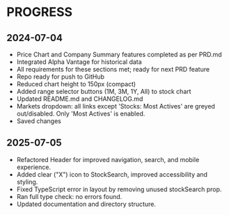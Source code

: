 # PROGRESS

## 2024-07-04
- Price Chart and Company Summary features completed as per PRD.md
- Integrated Alpha Vantage for historical data
- All requirements for these sections met; ready for next PRD feature
- Repo ready for push to GitHub
- Reduced chart height to 150px (compact)
- Added range selector buttons (1M, 3M, 1Y, All) to stock chart
- Updated README.md and CHANGELOG.md
- Markets dropdown: all links except 'Stocks: Most Actives' are greyed out/disabled. Only 'Most Actives' is enabled.
- Saved changes

## 2025-07-05
- Refactored Header for improved navigation, search, and mobile experience.
- Added clear ("X") icon to StockSearch, improved accessibility and styling.
- Fixed TypeScript error in layout by removing unused stockSearch prop.
- Ran full type check: no errors found.
- Updated documentation and directory structure. 
